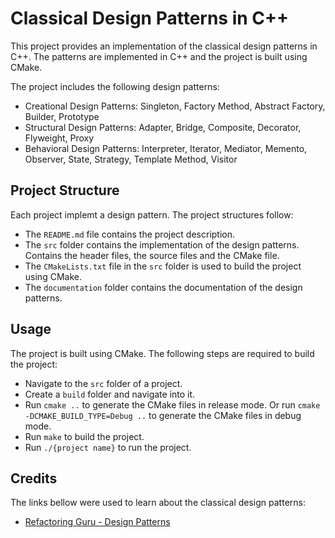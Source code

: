 # Classical Design Patterns in C++

This project provides an implementation of the classical design patterns in C++. The patterns are implemented in C++ and the project is built using CMake.

The project includes the following design patterns:

- Creational Design Patterns: Singleton, Factory Method, Abstract Factory, Builder, Prototype
- Structural Design Patterns: Adapter, Bridge, Composite, Decorator, Flyweight, Proxy
- Behavioral Design Patterns: Interpreter, Iterator, Mediator, Memento, Observer, State, Strategy, Template Method, Visitor

## Project Structure

Each project implemt a design pattern. The project structures follow:

- The `README.md` file contains the project description.
- The `src` folder contains the implementation of the design patterns. Contains the header files, the source files and the CMake file.
- The `CMakeLists.txt` file in the `src` folder is used to build the project using CMake.
- The `documentation` folder contains the documentation of the design patterns.

## Usage

The project is built using CMake. The following steps are required to build the project:

- Navigate to the `src` folder of a project.
- Create a `build` folder and navigate into it.
- Run `cmake ..` to generate the CMake files in release mode. Or run `cmake -DCMAKE_BUILD_TYPE=Debug ..` to generate the CMake files in debug mode.
- Run `make` to build the project.
- Run `./{project name}` to run the project.

## Credits

The links bellow were used to learn about the classical design patterns:

- [Refactoring Guru - Design Patterns](https://refactoring.guru/design-patterns)
